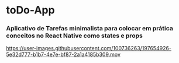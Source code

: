 # toDo-App
### Aplicativo de Tarefas minimalista para colocar em prática conceitos no React Native como states e props


https://user-images.githubusercontent.com/100736263/197654926-5e32d777-b1b7-4e7e-bf87-2a1a4185b309.mov




